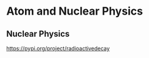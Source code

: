# Atom and Nuclear Physics

## Nuclear Physics

https://pypi.org/project/radioactivedecay               
